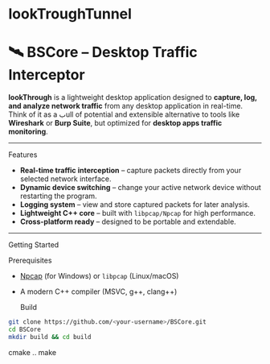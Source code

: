 # lookTroughTunnel
# 🛰️ BSCore – Desktop Traffic Interceptor

**lookThrough** is a lightweight desktop application designed to **capture, log, and analyze network traffic** from any desktop application in real-time.  
Think of it as a بull of potential and extensible alternative to tools like **Wireshark** or **Burp Suite**, but optimized for **desktop apps traffic monitoring**.

---

Features
- **Real-time traffic interception** – capture packets directly from your selected network interface.  
- **Dynamic device switching** – change your active network device without restarting the program.  
- **Logging system** – view and store captured packets for later analysis.  
- **Lightweight C++ core** – built with `libpcap/Npcap` for high performance.  
- **Cross-platform ready** – designed to be portable and extendable.  

---

Getting Started

  Prerequisites
- [Npcap](https://nmap.org/npcap/) (for Windows) or `libpcap` (Linux/macOS)  
- A modern C++ compiler (MSVC, g++, clang++)  

  Build
```bash
git clone https://github.com/<your-username>/BSCore.git
cd BSCore
mkdir build && cd build
```
cmake ..
make
